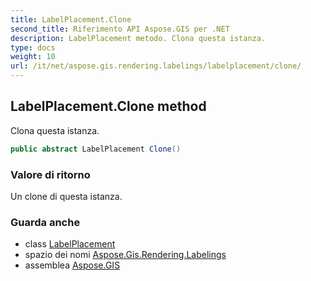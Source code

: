 ```yaml
---
title: LabelPlacement.Clone
second_title: Riferimento API Aspose.GIS per .NET
description: LabelPlacement metodo. Clona questa istanza.
type: docs
weight: 10
url: /it/net/aspose.gis.rendering.labelings/labelplacement/clone/
---
```

## LabelPlacement.Clone method

Clona questa istanza.

```csharp
public abstract LabelPlacement Clone()
```

### Valore di ritorno

Un clone di questa istanza.

### Guarda anche

* class [LabelPlacement](../)
* spazio dei nomi [Aspose.Gis.Rendering.Labelings](../../labelplacement/)
* assemblea [Aspose.GIS](../../../)


